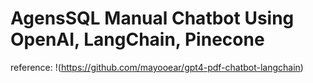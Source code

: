 # AgensSQL Manual Chatbot Using OpenAI, LangChain, Pinecone 


reference: !(https://github.com/mayooear/gpt4-pdf-chatbot-langchain)
